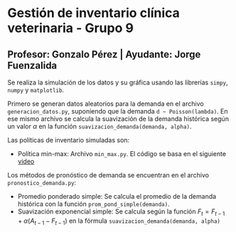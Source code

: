 # Gestión de inventario clínica veterinaria - Grupo 9
## Profesor: Gonzalo Pérez | Ayudante: Jorge Fuenzalida
Se realiza la simulación de los datos y su gráfica usando las librerías ```simpy```, ```numpy``` y ```matplotlib```.

Primero se generan datos aleatorios para la demanda en el archivo `generacion_datos.py`, suponiendo que la demanda `d ~ Poisson(lambda)`. En ese mismo archivo se calcula la suavización de la demanda histórica según un valor $\alpha$ en la función `suavizacion_demanda(demanda, alpha)`.

Las políticas de inventario simuladas son:
* Política min-max: Archivo `min_max.py`. El código se basa en el siguiente [video](https://www.youtube.com/watch?v=Kmu9DNQamLw&ab_channel=PaulGrogan)

Los métodos de pronóstico de demanda se encuentran en el archivo `pronostico_demanda.py`:
* Promedio ponderado simple: Se calcula el promedio de la demanda histórica con la función `prom_pond_simple(demanda)`.
* Suavización exponencial simple: Se calcula según la función $F_t = F_{t-1} + \alpha(A_{t-1}-F_{t-1})$ en la fórmula `suavizacion_demanda(demanda, alpha)`

